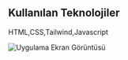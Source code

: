 

## Kullanılan Teknolojiler
HTML,CSS,Tailwind,Javascript


  


![Uygulama Ekran Görüntüsü](https://s7.ezgif.com/tmp/ezgif-7-7711982cff.gif)

  
